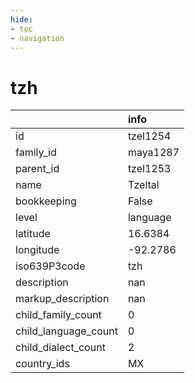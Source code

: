 ```yaml
---
hide:
- toc
- navigation
---
```

# tzh
|                      | info     |
|:---------------------|:---------|
| id                   | tzel1254 |
| family_id            | maya1287 |
| parent_id            | tzel1253 |
| name                 | Tzeltal  |
| bookkeeping          | False    |
| level                | language |
| latitude             | 16.6384  |
| longitude            | -92.2786 |
| iso639P3code         | tzh      |
| description          | nan      |
| markup_description   | nan      |
| child_family_count   | 0        |
| child_language_count | 0        |
| child_dialect_count  | 2        |
| country_ids          | MX       |